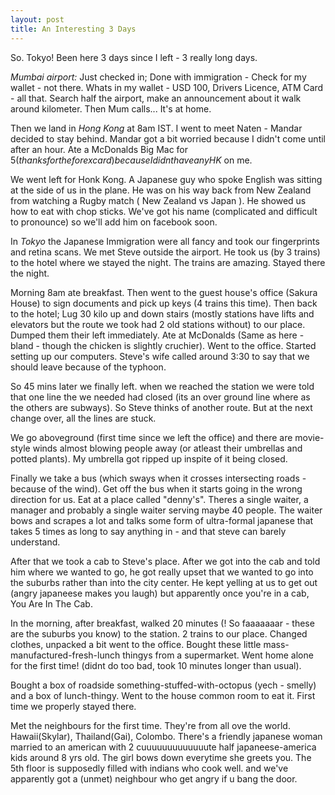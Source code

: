 ```yaml
---
layout: post
title: An Interesting 3 Days
---
```


So. 
Tokyo!
Been here 3 days since I left - 3 really long days.

*Mumbai airport:*
Just checked in; Done with immigration - Check for my wallet - not there. 
Whats in my wallet - USD 100, Drivers Licence, ATM Card - all that.
Search half the airport, make an announcement about it walk around kilometer.
Then Mum calls... It's at home.

Then we land in *Hong Kong* at 8am IST. I went to meet Naten - Mandar decided 
to stay behind. Mandar got a bit worried because I didn't come until 
after an hour. Ate a McDonalds Big Mac for $5 ( thanks for the forex card ) 
because I didnt have any HK$ on me.

We went left for Honk Kong. A Japanese guy who spoke English was sitting at 
the side of us in the plane. He was on his way back from New Zealand from watching 
a Rugby match ( New Zealand vs Japan ). He showed us how to eat with 
chop sticks. We've got his name (complicated and difficult to pronounce) so we'll
add him on facebook soon.

In *Tokyo* the Japanese Immigration were all fancy and took our fingerprints
and retina scans. We met Steve outside the airport. He took us (by 3 trains) to
the hotel where we stayed the night. The trains are amazing.
Stayed there the night. 

Morning 8am ate breakfast. Then went to the guest house's office (Sakura House) 
 to sign documents and pick up keys (4 trains this time). Then back to the hotel;
Lug 30 kilo up and down stairs (mostly stations have lifts and elevators but 
the route we took had 2 old stations without) to our place. Dumped them their left
immediately. Ate at McDonalds (Same as here - bland - though the chicken 
is slightly cruchier). Went to the office. Started setting up our computers. 
Steve's wife called around 3:30 to say that we should leave because of the typhoon. 

So 45 mins later we finally left. when we reached the station we were told that one
line the we needed had closed (its an over ground line where as the others are 
subways). So Steve thinks of another route. But at the next change over, all the 
lines are stuck. 

We go aboveground (first time since we left the office) and there are
movie-style winds almost blowing people away (or atleast their umbrellas and potted
 plants). My umbrella got ripped up inspite of it being closed. 

Finally we take a bus (which sways when it crosses intersecting roads - because of
 the wind). Get off the bus when it starts going in the wrong direction for us. Eat at
a place called "denny's". Theres a single waiter, a manager and probably a single 
waiter serving maybe 40 people. The waiter bows and scrapes a lot and talks some
form of ultra-formal japanese that takes 5 times as long to say anything in - and 
that steve can barely understand.

After that we took a cab to Steve's place. After we got into the cab and told him 
where we wanted to go, he got really upset that we wanted to go into the suburbs 
rather than into the city center. He kept yelling at us to get out (angry japaneese 
makes you laugh) but apparently once you're in a cab, You Are In The Cab. 

In the morning, after breakfast, walked 20 minutes (! So faaaaaaar - these
 are the suburbs you know) to the station. 2 trains to our place. Changed clothes, 
unpacked a bit went to the office. Bought these little mass-manufactured-fresh-lunch
 thingys from a supermarket. Went home alone for the first time! (didnt do too bad,
took 10 minutes longer than usual). 

Bought a box of roadside something-stuffed-with-octopus (yech - smelly) and a 
box of lunch-thingy. Went to the house common room to eat it. 
First time we properly stayed there.

Met the neighbours for the first time. They're from all ove the world. 
Hawaii(Skylar), Thailand(Gai), Colombo.
There's a friendly japanese woman married to an american with 2 cuuuuuuuuuuuuute 
half japaneese-america kids around 8 yrs old.
The girl bows down everytime she greets you. 
The 5th floor is supposedly filled with indians who cook well.
and we've apparently got a (unmet) neighbour who get angry if u bang the door.

